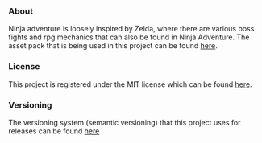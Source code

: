 ### About
Ninja adventure is loosely inspired by Zelda, where there are various boss fights and
rpg mechanics that can also be found in Ninja Adventure. The asset pack that is being used
in this project can be found [here](https://pixel-boy.itch.io/ninja-adventure-asset-pack).

### License
This project is registered under the MIT license which can be found [here](https://github.com/JoshuaDRose/Ninja-Adventure/blob/main/LICENSE).

### Versioning
The versioning system (semantic versioning) that this project uses for releases can be found [here](https://semver.org/)
